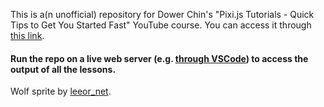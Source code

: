 This is a(n unofficial) repository for Dower Chin's "Pixi.js Tutorials - Quick Tips to Get You Started Fast" YouTube course. You can access it through [this link](https://www.youtube.com/playlist?list=PLGsA9l-S7trVmUJ7HJsNSKIj0qoAO_qO8 "this link").

#### Run the repo on a live web server (e.g. [through VSCode](https://marketplace.visualstudio.com/items?itemName=ritwickdey.LiveServer "through VSCode")) to access the output of all the lessons.

Wolf sprite by [leeor_net](https://opengameart.org/users/leeornet "leor_net").
